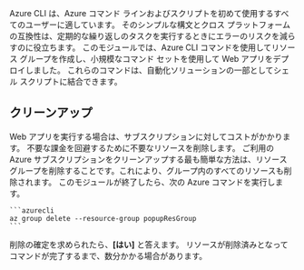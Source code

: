 Azure CLI は、Azure コマンド ラインおよびスクリプトを初めて使用するすべてのユーザーに適しています。 そのシンプルな構文とクロス プラットフォームの互換性は、定期的な繰り返しのタスクを実行するときにエラーのリスクを減らすのに役立ちます。 このモジュールでは、Azure CLI コマンドを使用してリソース グループを作成し、小規模なコマンド セットを使用して Web アプリをデプロイしました。 これらのコマンドは、自動化ソリューションの一部としてシェル スクリプトに結合できます。 

## <a name="clean-up"></a>クリーンアップ
<!---TODO: Update for sandbox?--->

Web アプリを実行する場合は、サブスクリプションに対してコストがかかります。 不要な課金を回避するために不要なリソースを削除します。 ご利用の Azure サブスクリプションをクリーンアップする最も簡単な方法は、リソース グループを削除することです。これにより、グループ内のすべてのリソースも削除されます。 このモジュールが終了したら、次の Azure コマンドを実行します。

    ```azurecli
    az group delete --resource-group popupResGroup
    ```

削除の確定を求められたら、**[はい]** と答えます。 リソースが削除済みとなってコマンドが完了するまで、数分かかる場合があります。 